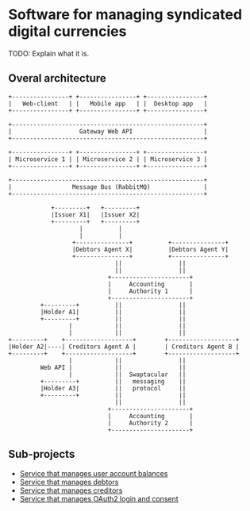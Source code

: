 Software for managing syndicated digital currencies
===================================================

TODO: Explain what it is.


Overal architecture
-------------------


```
+----------------+ +----------------+ +----------------+
|   Web-client   | |   Mobile app   | |  Desktop app   |
+----------------+ +----------------+ +----------------+

+------------------------------------------------------+
|                   Gateway Web API                    |
+------------------------------------------------------+

+----------------+ +----------------+ +----------------+
| Microservice 1 | | Microservice 2 | | Microservice 3 |
+----------------+ +----------------+ +----------------+

+------------------------------------------------------+
|                 Message Bus (RabbitMQ)               |
+------------------------------------------------------+
```


```
            +---------+   +---------+
            |Issuer X1|   |Issuer X2|
            +---------+   +---------+
                    |          |
                    |          |
                  +---------------+          +---------------+
                  |Debtors Agent X|          |Debtors Agent Y|
                  +---------------+          +---------------+
                              ||                ||
                              ||                ||
                            +----------------------+
                            |     Accounting       |
                            |     Authority 1      |
                            +----------------------+
         +---------+          ||                ||
         |Holder A1|          ||                ||
         +---------+          ||                ||
                 |            ||                ||
                 |            ||                ||
+---------+    +-------------------+        +-------------------+
|Holder A2|----| Creditors Agent A |        | Creditors Agent B |
+---------+    +-------------------+        +-------------------+
                 |            ||                ||
         Web API |            ||                ||
                 |            ||  Swaptacular   ||
         +---------+          ||   messaging    ||
         |Holder A3|          ||   protocol     ||
         +---------+          ||                ||
                              ||                ||
                            +----------------------+
                            |     Accounting       |
                            |     Authority 2      |
                            +----------------------+
```


Sub-projects
------------

* [Service that manages user account balances](https://github.com/epandurski/swpt_accounts)
* [Service that manages debtors](https://github.com/epandurski/swpt_debtors)
* [Service that manages creditors](https://github.com/epandurski/swpt_creditors)
* [Service that manages OAuth2 login and consent](https://github.com/epandurski/swpt_login)
